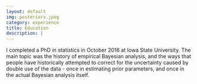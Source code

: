 ```yaml
---
layout: default
img: posteriors.jpeg
category: experience
title: Education
description: |
---
```

I completed a PhD in statistics in October 2016 at Iowa State University. The main topic was the history of empirical Bayesian analysis, and the ways that people have historically attempted to correct for the uncertainty caused by double use of the data - once in estimating prior parameters, and once in the actual Bayesian analysis itself.